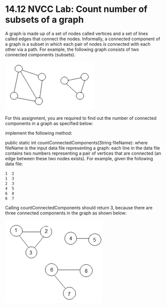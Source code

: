 # 14.12 NVCC Lab: Count number of subsets of a graph

A graph is made up of a set of nodes called vertices and a set of lines called edges that connect the nodes. Informally, a connected component of a graph is a subset in which each pair of nodes is connected with each other via a path. For example, the following graph consists of two connected components (subsets).

![](https://github.com/cui9901/zybook/blob/82547b68668f6a13c88341b49525d1da20d47347/graph1.png?raw=true)

For this assignment, you are required to find out the number of connected components in a graph as specified below:

implement the following method:

public static int countConnectedComponents(String fileName): where fileName is the input data file representing a graph: each line in the data file contains two numbers representing a pair of vertices that are connected (an edge between these two nodes exists). For example, given the following data file:
```
1  2
1  3
2  3
4  5
6  8
6  7
```
Calling countConnectedComponents should return 3, because there are three connected components in the graph as shown below:

![](https://github.com/cui9901/zybook/blob/main/graph2.png?raw=true)
